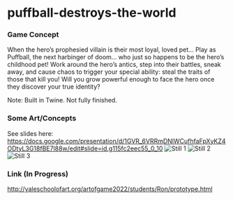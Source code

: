 # puffball-destroys-the-world

### Game Concept
When the hero’s prophesied villain is their most loyal, loved pet…
Play as Puffball, the next harbinger of doom… who just so happens to be the hero’s childhood pet! Work around the hero’s antics, step into their battles, sneak away, and cause chaos to trigger your special ability: steal the traits of those that kill you!
Will you grow powerful enough to face the hero once they discover your true identity? 

Note: Built in Twine. Not fully finished.

### Some Art/Concepts
See slides here: https://docs.google.com/presentation/d/1GVR_6VRRmDNlWCufhfaFpXyKZ4ODtyL3G18fBE7l88w/edit#slide=id.g115fc2eec55_0_10
![Still 1](https://i.ibb.co/dGP4z4y/Untitled-Artwork-171.png)
![Still 2](https://i.ibb.co/KsGJsqY/Untitled-Artwork-180.png)
![Still 3](https://docs.google.com/persistent/docs/documents/1GVR_6VRRmDNlWCufhfaFpXyKZ4ODtyL3G18fBE7l88w/image/1e1dv_H29Pa2C6GKzAJwm7XMrVvlgUsjGcHVH54608iM)

### Link (In Progress)
http://yaleschoolofart.org/artofgame2022/students/Ron/prototype.html
